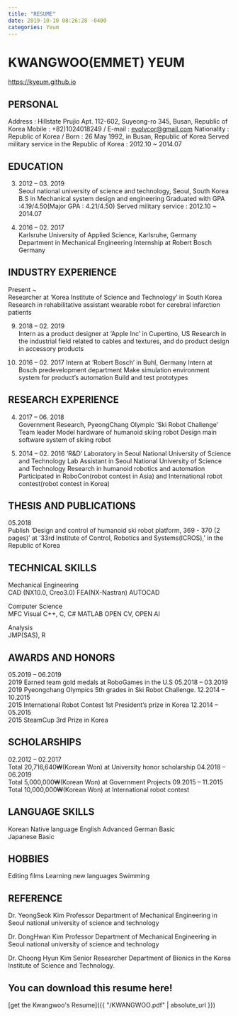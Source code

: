 ```yaml
---
title: "RESUME"
date: 2019-10-10 08:26:28 -0400
categories: Yeum
---
```


# KWANGWOO(EMMET) YEUM
https://kyeum.github.io

## PERSONAL 
Address : Hillstate Prujio Apt. 112-602, Suyeong-ro 345, Busan, Republic of Korea 
Mobile : +82)1024018249 / E-mail : evolvcor@gmail.com
Nationality : Republic of Korea / Born : 26 May 1992, in Busan, Republic of Korea
Served military service in the Republic of Korea : 2012.10 ~ 2014.07

## EDUCATION 
03. 2012 – 03. 2019 	
Seoul national university of science and technology, Seoul, South Korea 
B.S in Mechanical system design and engineering 
Graduated with GPA :4.19/4.50(Major GPA : 4.21/4.50)
Served military service : 2012.10 ~ 2014.07

03. 2016 – 02. 2017 	
Karlsruhe University of Applied Science, Karlsruhe, Germany 
Department in Mechanical Engineering
Internship at Robert Bosch Germany


## INDUSTRY EXPERIENCE 
Present ~	
Researcher at ‘Korea Institute of Science and Technology’ in South Korea
Research in rehabilitative assistant wearable robot for cerebral infarction patients

09. 2018 – 02. 2019 	
Intern as a product designer at ‘Apple Inc’ in Cupertino, US
Research in the industrial field related to cables and textures, and do product design in accessory products

10. 2016 – 02. 2017	
Intern at ‘Robert Bosch’ in Buhl, Germany
Intern at Bosch predevelopment department
Make simulation environment system for product’s automation
Build and test prototypes


## RESEARCH EXPERIENCE 
04. 2017 – 06. 2018 	
Government Research, PyeongChang Olympic ‘Ski Robot Challenge’ 
Team leader
Model hardware of humanoid skiing robot
Design main software system of skiing robot

09. 2014 – 02. 2016	
‘R&D’ Laboratory in Seoul National University of Science and Technology 
Lab Assistant in Seoul National University of Science and Technology
Research in humanoid robotics and automation
Participated in RoboCon(robot contest in Asia) and International robot contest(robot contest in Korea)

## THESIS AND PUBLICATIONS
05.2018 	
Publish ‘Design and control of humanoid ski robot platform, 369 - 370 (2 pages)’ at ‘33rd Institute of Control, Robotics and Systems(ICROS),’ in the Republic of Korea


## TECHNICAL SKILLS 
Mechanical Engineering		
CAD (NX10.0, Creo3.0)		FEA(NX-Nastran)
AUTOCAD

Computer Science 			
MFC Visual C++, C, C#		MATLAB
OPEN CV, OPEN AI

Analysis				
JMP(SAS), R

## AWARDS AND HONORS
05.2019 – 06.2019		
2019 Earned team gold medals at RoboGames in the U.S
05.2018 – 03.2019		
2019 Pyeongchang Olympics 5th grades in Ski Robot Challenge.
12.2014 – 10.2015		
2015 International Robot Contest 1st President’s prize in Korea
12.2014 – 05.2015		
2015 SteamCup 3rd Prize in Korea

## SCHOLARSHIPS
02.2012 – 02.2017		
Total 20,716,640₩(Korean Won) at University honor scholarship
04.2018 – 06.2019		
Total 5,000,000₩(Korean Won) at Government Projects
09.2015 – 11.2015		
Total 10,000,000₩(Korean Won) at International robot contest


## LANGUAGE SKILLS		
Korean 	   			Native language	
English       	Advanced 
German      		Basic		
Japanese    		Basic 

## HOBBIES 			
Editing films			Learning new languages
Swimming	


## REFERENCE
Dr. YeongSeok Kim
Professor
Department of Mechanical Engineering in Seoul national university of science and technology

Dr. DongHwan Kim
Professor
Department of Mechanical Engineering in Seoul national university of science and technology

Dr. Choong Hyun Kim
Senior Researcher
Department of Bionics in the Korea Institute of Science and Technology.


## You can download this resume here!
  [get the Kwangwoo's Resume]({{ "/KWANGWOO.pdf" | absolute_url }})
